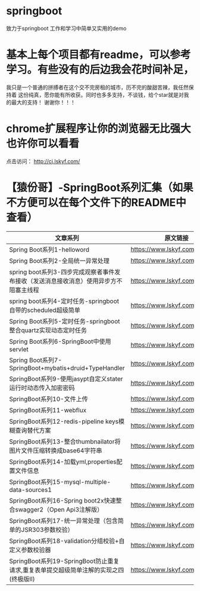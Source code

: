 # springboot
致力于springboot 工作和学习中简单又实用的demo

# 基本上每个项目都有readme，可以参考学习。有些没有的后边我会花时间补足，
我只是一个普通的拼搏者在这个交不完房租的城市，历不完的酸甜苦辣，我任然保持着
这份纯真，愿你能有所收获。同时也多多支持，不谈钱，给个star就是对我的最大的支持！
谢谢你！！！

# chrome扩展程序让你的浏览器无比强大也许你可以看看

点击访问： http://cj.lskyf.com/

# 【猿份哥】-SpringBoot系列汇集（如果不方便可以在每个文件下的README中查看）
 |  文章系列   | 原文链接 |
 |  ----  | ----  |
 | Spring Boot系列1-helloword | https://www.lskyf.com/post/8  | 
 | Spring Boot系列2-全局统一异常处理 | https://www.lskyf.com/post/9  | 
 | spring boot系列3-四步完成观察者事件发布接收（发送消息接收消息）使用异步方不阻塞主线程 | https://www.lskyf.com/post/10 | 
 | spring boot系列4-定时任务-springboot自带的scheduled超级简单 | https://www.lskyf.com/post/11 | 
 | Spring Boot系列5-定时任务-springboot整合quartz实现动态定时任务 | https://www.lskyf.com/post/12 | 
 | Spring Boot系列6-SpringBoot中使用servlet | https://www.lskyf.com/post/13 | 
 | Spring Boot系列7-SpringBoot+mybatis+druid+TypeHandler | https://www.lskyf.com/post/14 | 
 | SpringBoot系列9-使用jasypt自定义stater运行时动态传入加密密码 | https://www.lskyf.com/post/30 | 
 | SpringBoot系列10-文件上传 | https://www.lskyf.com/post/35 | 
 | SpringBoot系列11-webflux | https://www.lskyf.com/post/37 | 
 | SpringBoot系列12-redis-pipeline keys模糊查询替代方案 | https://www.lskyf.com/post/68 | 
 | SpringBoot系列13-整合thumbnailator将图片文件压缩转换成base64字符串 | https://www.lskyf.com/post/71 | 
 | SpringBoot系列14-加载yml,properties配置文件信息 | https://www.lskyf.com/post/73 | 
 | SpringBoot系列15-mysql-multiple-data-sources1 | https://www.lskyf.com/post/103 | 
 | SpringBoot系列16-Spring boot2x快速整合swagger2（Open Api3注解版） | https://www.lskyf.com/post/161 | 
 | SpringBoot系列17-统一异常处理（包含简单的JSR303参数校验） | https://www.lskyf.com/post/211 | 
 | SpringBoot系列18-validation分组校验+自定义参数校验器 | https://www.lskyf.com/post/212 | 
 | SpringBoot系列19-SpringBoot防止重复请求,重复表单提交超级简单注解的实现之四(终极版II) | https://www.lskyf.com/post/213 | 